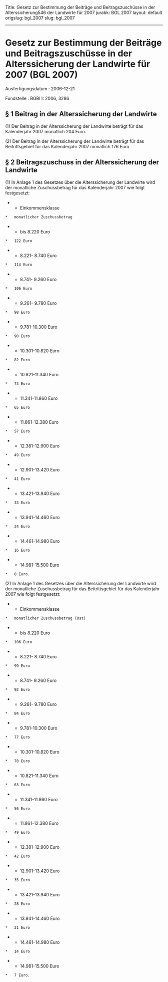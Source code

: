 Title: Gesetz zur Bestimmung der Beiträge und Beitragszuschüsse in der Alterssicherung546
  der Landwirte für 2007
jurabk: BGL 2007
layout: default
origslug: bgl_2007
slug: bgl_2007

---

# Gesetz zur Bestimmung der Beiträge und Beitragszuschüsse in der Alterssicherung der Landwirte für 2007 (BGL 2007)

Ausfertigungsdatum
:   2006-12-21

Fundstelle
:   BGBl I: 2006, 3286



## § 1 Beitrag in der Alterssicherung der Landwirte

(1) Der Beitrag in der Alterssicherung der Landwirte beträgt für das
Kalenderjahr 2007 monatlich 204 Euro.

(2) Der Beitrag in der Alterssicherung der Landwirte beträgt für das
Beitrittsgebiet für das Kalenderjahr 2007 monatlich 176 Euro.


## § 2 Beitragszuschuss in der Alterssicherung der Landwirte

(1) In Anlage 1 des Gesetzes über die Alterssicherung der Landwirte
wird der monatliche Zuschussbetrag für das Kalenderjahr 2007 wie folgt
festgesetzt:

*    *   Einkommensklasse

    *   monatlicher Zuschussbetrag


*    *   bis 8.220 Euro

    *   122 Euro


*    *   8.221- 8.740 Euro

    *   114 Euro


*    *   8.741- 9.260 Euro

    *   106 Euro


*    *   9.261- 9.780 Euro

    *   98 Euro


*    *   9.781-10.300 Euro

    *   90 Euro


*    *   10.301-10.820 Euro

    *   82 Euro


*    *   10.821-11.340 Euro

    *   73 Euro


*    *   11.341-11.860 Euro

    *   65 Euro


*    *   11.861-12.380 Euro

    *   57 Euro


*    *   12.381-12.900 Euro

    *   49 Euro


*    *   12.901-13.420 Euro

    *   41 Euro


*    *   13.421-13.940 Euro

    *   33 Euro


*    *   13.941-14.460 Euro

    *   24 Euro


*    *   14.461-14.980 Euro

    *   16 Euro


*    *   14.981-15.500 Euro

    *   8 Euro.




(2) In Anlage 1 des Gesetzes über die Alterssicherung der Landwirte
wird der monatliche Zuschussbetrag für das Beitrittsgebiet für das
Kalenderjahr 2007 wie folgt festgesetzt:

*    *   Einkommensklasse

    *   monatlicher Zuschussbetrag (Ost)


*    *   bis 8.220 Euro

    *   106 Euro


*    *   8.221- 8.740 Euro

    *   99 Euro


*    *   8.741- 9.260 Euro

    *   92 Euro


*    *   9.261- 9.780 Euro

    *   84 Euro


*    *   9.781-10.300 Euro

    *   77 Euro


*    *   10.301-10.820 Euro

    *   70 Euro


*    *   10.821-11.340 Euro

    *   63 Euro


*    *   11.341-11.860 Euro

    *   56 Euro


*    *   11.861-12.380 Euro

    *   49 Euro


*    *   12.381-12.900 Euro

    *   42 Euro


*    *   12.901-13.420 Euro

    *   35 Euro


*    *   13.421-13.940 Euro

    *   28 Euro


*    *   13.941-14.460 Euro

    *   21 Euro


*    *   14.461-14.980 Euro

    *   14 Euro


*    *   14.981-15.500 Euro

    *   7 Euro.




